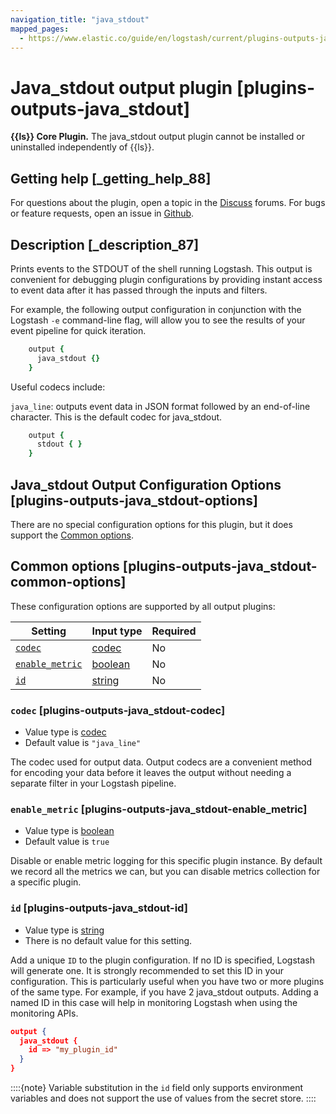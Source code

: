 ```yaml
---
navigation_title: "java_stdout"
mapped_pages:
  - https://www.elastic.co/guide/en/logstash/current/plugins-outputs-java_stdout.html
---
```


# Java_stdout output plugin [plugins-outputs-java_stdout]


**{{ls}} Core Plugin.** The java_stdout output plugin cannot be installed or uninstalled independently of {{ls}}.

## Getting help [_getting_help_88]

For questions about the plugin, open a topic in the [Discuss](http://discuss.elastic.co) forums. For bugs or feature requests, open an issue in [Github](https://github.com/logstash).


## Description [_description_87]

Prints events to the STDOUT of the shell running Logstash. This output is convenient for debugging plugin configurations by providing instant access to event data after it has passed through the inputs and filters.

For example, the following output configuration in conjunction with the Logstash `-e` command-line flag, will allow you to see the results of your event pipeline for quick iteration.

```ruby
    output {
      java_stdout {}
    }
```

Useful codecs include:

`java_line`: outputs event data in JSON format followed by an end-of-line character. This is the default codec for java_stdout.

```ruby
    output {
      stdout { }
    }
```


## Java_stdout Output Configuration Options [plugins-outputs-java_stdout-options]

There are no special configuration options for this plugin, but it does support the [Common options](plugins-outputs-java_stdout.md#plugins-outputs-java_stdout-common-options).


## Common options [plugins-outputs-java_stdout-common-options]

These configuration options are supported by all output plugins:

| Setting | Input type | Required |
| --- | --- | --- |
| [`codec`](plugins-outputs-java_stdout.md#plugins-outputs-java_stdout-codec) | [codec](https://www.elastic.co/guide/en/logstash/current/configuration-file-structure.html#codec) | No |
| [`enable_metric`](plugins-outputs-java_stdout.md#plugins-outputs-java_stdout-enable_metric) | [boolean](https://www.elastic.co/guide/en/logstash/current/configuration-file-structure.html#boolean) | No |
| [`id`](plugins-outputs-java_stdout.md#plugins-outputs-java_stdout-id) | [string](https://www.elastic.co/guide/en/logstash/current/configuration-file-structure.html#string) | No |

### `codec` [plugins-outputs-java_stdout-codec]

* Value type is [codec](https://www.elastic.co/guide/en/logstash/current/configuration-file-structure.html#codec)
* Default value is `"java_line"`

The codec used for output data. Output codecs are a convenient method for encoding your data before it leaves the output without needing a separate filter in your Logstash pipeline.


### `enable_metric` [plugins-outputs-java_stdout-enable_metric]

* Value type is [boolean](https://www.elastic.co/guide/en/logstash/current/configuration-file-structure.html#boolean)
* Default value is `true`

Disable or enable metric logging for this specific plugin instance. By default we record all the metrics we can, but you can disable metrics collection for a specific plugin.


### `id` [plugins-outputs-java_stdout-id]

* Value type is [string](https://www.elastic.co/guide/en/logstash/current/configuration-file-structure.html#string)
* There is no default value for this setting.

Add a unique `ID` to the plugin configuration. If no ID is specified, Logstash will generate one. It is strongly recommended to set this ID in your configuration. This is particularly useful when you have two or more plugins of the same type. For example, if you have 2 java_stdout outputs. Adding a named ID in this case will help in monitoring Logstash when using the monitoring APIs.

```json
output {
  java_stdout {
    id => "my_plugin_id"
  }
}
```

::::{note} 
Variable substitution in the `id` field only supports environment variables and does not support the use of values from the secret store.
::::




